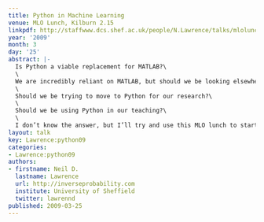 ```yaml
---
title: Python in Machine Learning
venue: MLO Lunch, Kilburn 2.15
linkpdf: http://staffwww.dcs.shef.ac.uk/people/N.Lawrence/talks/mlolunch.pdf
year: '2009'
month: 3
day: '25'
abstract: |-
  Is Python a viable replacement for MATLAB?\
  \
  We are incredibly reliant on MATLAB, but should we be looking elsewhere for our ML programming needs? In this ML lunch I will try and share my recent experiences with Python and machine learning: good and bad. The main questions I think we should be considering are:\
  \
  Should we be trying to move to Python for our research?\
  \
  Should we be using Python in our teaching?\
  \
  I don’t know the answer, but I’ll try and use this MLO lunch to start the debate!
layout: talk
key: Lawrence:python09
categories:
- Lawrence:python09
authors:
- firstname: Neil D.
  lastname: Lawrence
  url: http://inverseprobability.com
  institute: University of Sheffield
  twitter: lawrennd
published: 2009-03-25
---
```

